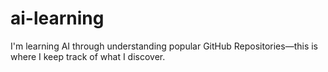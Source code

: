 # ai-learning

I'm learning AI through understanding popular GitHub Repositories—this is where I keep track of what I discover.
